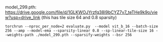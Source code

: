 model_299.pth: https://drive.google.com/file/d/1GLKWOJYrzfq38I9bCYZ7v7_teTHe9k9o/view?usp=drive_link (this has tile size 64 and 0.8 sparsity)

```
torchrun --nproc_per_node=2 evaluate.py  --model vit_b_16 --batch-size 256 --amp --model-ema --sparsity-linear 0.8 --sp-linear-tile-size 16 --weights-path ./model_299.pth --sparsify-weights --bsr 256
```
